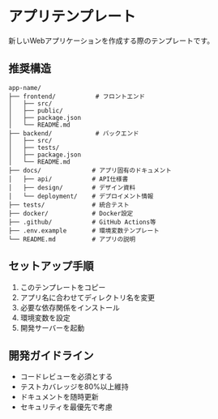 # アプリテンプレート

新しいWebアプリケーションを作成する際のテンプレートです。

## 推奨構造
```
app-name/
├── frontend/           # フロントエンド
│   ├── src/
│   ├── public/
│   ├── package.json
│   └── README.md
├── backend/            # バックエンド
│   ├── src/
│   ├── tests/
│   ├── package.json
│   └── README.md
├── docs/              # アプリ固有のドキュメント
│   ├── api/           # API仕様書
│   ├── design/        # デザイン資料
│   └── deployment/    # デプロイメント情報
├── tests/             # 統合テスト
├── docker/            # Docker設定
├── .github/           # GitHub Actions等
├── .env.example       # 環境変数テンプレート
└── README.md          # アプリの説明
```

## セットアップ手順
1. このテンプレートをコピー
2. アプリ名に合わせてディレクトリ名を変更
3. 必要な依存関係をインストール
4. 環境変数を設定
5. 開発サーバーを起動

## 開発ガイドライン
- コードレビューを必須とする
- テストカバレッジを80%以上維持
- ドキュメントを随時更新
- セキュリティを最優先で考慮